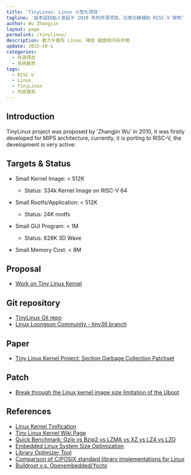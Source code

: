 ```yaml
---
title: 'TinyLinux: Linux 小型化项目'
tagline: '由本站创始人发起于 2010 年的开源项目，已成功移植到 RISC-V 架构'
author: Wu Zhangjin
layout: page
permalink: /tinylinux/
description: 致力于裁剪 Linux，降低 磁盘和内存开销
update: 2015-10-1
categories:
  - 开源项目
  - 系统裁剪
tags:
  - RISC-V
  - Linux
  - TinyLinux
  - 内核裁剪
---
```


## Introduction

TinyLinux project was proposed by 'Zhangjin Wu' in 2010, it was firstly developed for MIPS architecture, currently, it is porting to RISC-V, the development is very active:

## Targets & Status

- Small Kernel Image: < 512K
    - Status: 334k Kernel Image on RISC-V 64

- Small Rootfs/Application: < 512K
    - Status: 24K rootfs

- Small GUI Program: < 1M
    - Status: 628K 3D Wave

- Small Memory Cost: < 8M

## Proposal

  * [Work on Tiny Linux Kernel][1]

## Git repository


  * [TinyLinux Git repo][2]
  * [Linux Loongson Community - tiny36 branch](https://github.com/tinyclub/linux-loongson-community/tree/tiny36)

## Paper

  * [Tiny Linux Kernel Project: Section Garbage Collection Patchset][3]

## Patch

  * [Break through the Linux kernel image size limitation of the Uboot][4]

## References

  * [Linux Kernel Tinification](http://events.linuxfoundation.org/sites/events/files/slides/tiny.pdf)
  * [Tiny Linux Kernel Wiki Page](http://tiny.wiki.kernel.org)
  * [Quick Benchmark: Gzip vs Bzip2 vs LZMA vs XZ vs LZ4 vs LZO](https://catchchallenger.first-world.info/wiki/Quick_Benchmark:_Gzip_vs_Bzip2_vs_LZMA_vs_XZ_vs_LZ4_vs_LZO)
  * [Embedded Linux System Size Optimization](https://tinylab.org/embedded-linux-system-size-optimization/)
  * [Library Optimizer Tool](http://libraryopt.sourceforge.net/)
  * [Comparison of C/POSIX standard library implementations for Linux](http://www.etalabs.net/compare_libcs.html)
  * [Buildroot v.s. Openembedded/Yocto](https://events.static.linuxfound.org/sites/events/files/slides/belloni-petazzoni-buildroot-oe_0.pdf)

 [1]: http://elinux.org/Work_on_Tiny_Linux_Kernel
 [2]: https://github.com/tinyclub/tinylinux
 [3]: https://lwn.net/images/conf/rtlws-2011/proc/Yong.pdf
 [4]: https://tinylab.org/break-through-the-linux-kernel-image-size-limitation-of-the-uboot/
